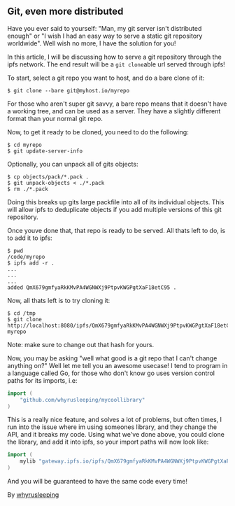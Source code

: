 ## Git, even more distributed

Have you ever said to yourself: "Man, my git server isn't distributed enough" or
"I wish I had an easy way to serve a static git repository worldwide". Well wish
no more, I have the solution for you!

In this article, I will be discussing how to serve a git repository through the
ipfs network. The end result will be a `git clone`able url served through ipfs!

To start, select a git repo you want to host, and do a bare clone of it:
```
$ git clone --bare git@myhost.io/myrepo
```

For those who aren't super git savvy, a bare repo means that it doesn't have
a working tree, and can be used as a server. They have a slightly different
format than your normal git repo.

Now, to get it ready to be cloned, you need to do the following:
```
$ cd myrepo
$ git update-server-info
```

Optionally, you can unpack all of gits objects:
```
$ cp objects/pack/*.pack .
$ git unpack-objects < ./*.pack
$ rm ./*.pack
```

Doing this breaks up gits large packfile into all of its individual objects.
This will allow ipfs to deduplicate objects if you add multiple versions of
this git repository.

Once youve done that, that repo is ready to be served. All thats left to do, is
to add it to ipfs:
```
$ pwd
/code/myrepo
$ ipfs add -r .
...
...
...
added QmX679gmfyaRkKMvPA4WGNWXj9PtpvKWGPgtXaF18etC95 .
```

Now, all thats left is to try cloning it:
```
$ cd /tmp
$ git clone http://localhost:8080/ipfs/QmX679gmfyaRkKMvPA4WGNWXj9PtpvKWGPgtXaF18etC95 myrepo
```

Note: make sure to change out that hash for yours.

Now, you may be asking "well what good is a git repo that I can't change anything on?"
Well let me tell you an awesome usecase! I tend to program in a language called Go,
for those who don't know go uses version control paths for its imports, i.e:
```go
import (
	"github.com/whyrusleeping/mycoollibrary"
)
```

This is a really nice feature, and solves a lot of problems, but often times, I run into
the issue where im using someones library, and they change the API, and it breaks my code.
Using what we've done above, you could clone the library, and add it into ipfs, so your import
paths will now look like:
```go
import (
	mylib "gateway.ipfs.io/ipfs/QmX679gmfyaRkKMvPA4WGNWXj9PtpvKWGPgtXaF18etC95"
)
```

And you will be guaranteed to have the same code every time!

By [whyrusleeping](http://github.com/whyrusleeping)
